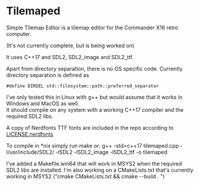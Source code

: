 # Tilemaped
Simple Tilemap Editor is a tilemap editor for the Commander X16 retro computer.

(It's not currently complete, but is being worked on)

It uses C++17 and SDL2, SDL2_image and SDL2_ttf.

Apart from directory separation, there is no OS specific code.
Currently directory separation is defined as    
```
#define DIRDEL std::filesystem::path::preferred_separator    
```
I've only tested this in Linux with g++ but would assume that it works in Windows and MacOS as well.    
It should compile on any system with a working C++17 compiler and the required SDL2 libs.

A copy of Nerdfonts TTF fonts are included in the repo according to [LICENSE.nerdfonts](https://github.com/ryanoasis/nerd-fonts/blob/master/LICENSE)

To compile in \*nix simply run make or:
g++ -std=c++17 tilemaped.cpp -I/usr/include/SDL2/ -lSDL2 -lSDL2_image -lSDL2_ttf -o tilemaped

I've added a Makefile.win64 that will work in MSYS2 when the required SDL2 libs are installed.
I'm also working on a CMakeLists.txt that's currently working in MSYS2 ("cmake CMakeLists.txt && cmake --build . ")

